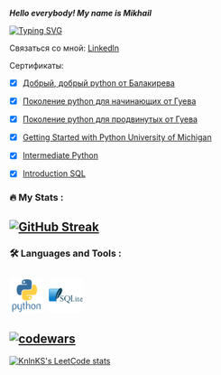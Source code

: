***Hello everybody! My name is Mikhail***

[![Typing SVG](https://readme-typing-svg.demolab.com?font=Fira+Code&pause=1000&width=435&lines=I+am+a+Python+developer)](https://git.io/typing-svg)

Связаться со мной:
[Linkedln](https://linkedin.com/in/iurinmikhail)

Сертификаты:
- [X] [Добрый, добрый python от Балакирева](https://stepik.org/cert/1712915)
- [X] [Поколение python для начинающих от Гуева](https://stepik.org/cert/1585195)
- [X] [Поколение python для продвинутых от Гуева](https://stepik.org/cert/1627241)
- [X] [Getting Started with Python University of Michigan](https://www.coursera.org/account/accomplishments/certificate/QV65R2U4XHD5)
- [X] [Intermediate Python](https://www.sololearn.com/certificates/CT-IPMURTM9)
- [X] [Introduction SQL](https://www.sololearn.com/certificates/CC-FK6EL8R3)



### :fire: My Stats :
[![GitHub Streak](http://github-readme-streak-stats.herokuapp.com?user=iurinmikhail&theme=dark&background=000000)](https://git.io/streak-stats)
---
### :hammer_and_wrench: Languages and Tools :
<img src="https://github.com/devicons/devicon/blob/master/icons/python/python-original-wordmark.svg" title="Python" alt="Python" width="60" height="60"/>&nbsp;
<img src="https://github.com/devicons/devicon/blob/master/icons/sqlite/sqlite-original-wordmark.svg" title="SQLite" alt="SQLite" width="60" height="60"/>&nbsp;
---
[![codewars](https://www.codewars.com/users/myuri001/badges/large)](https://www.codewars.com/users/myuri001)   
---
[![KnlnKS's LeetCode stats](https://leetcode-stats-six.vercel.app/api?username=myurin001&theme=dark)](https://leetcode.com/myurin001/)



